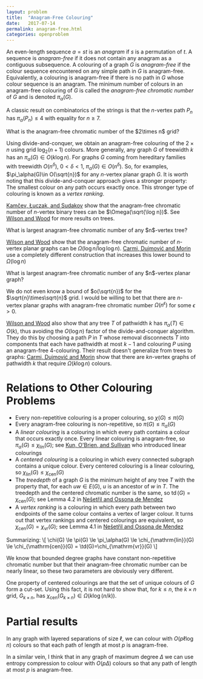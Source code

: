 ```yaml
---
layout: problem
title:  "Anagram-Free Colouring"
date:   2017-07-14
permalink: anagram-free.html
categories: openproblem
---
```

An even-length sequence $a=st$ is an *anagram* if $s$ is a permutation of $t$. A sequence is *anagram-free* if it does not contain any anagram as a contiguous subsequence.  A colouring of a graph $G$ is *anagram-free* if the colour sequence encountered on any simple path in $G$ is anagram-free.
Equivalently, a colouring is anagram-free if there is no path in $G$ whose colour sequence is an anagram.  The minimum number of colours in an anagram-free colouring of $G$ is called the *anagram-free chromatic number* of $G$ and is denoted $\pi_\alpha(G)$.

A classic result on combinatorics of the strings is that the $n$-vertex path $P_n$ has $\pi_\alpha(P_n)\le 4$ with equality for $n\ge 7$.

<div class="problem">
  What is the anagram-free chromatic number of the $2\times n$ grid?
</div>

Using divide-and-conquer, we obtain an anagram-free colouring of the $2\times n$ using grid $\log_2(n+1)$ colours. More generally, any graph $G$ of treewidth $k$ has an $\pi_\alpha(G)\in O(k\log n)$.  For graphs $G$ coming from hereditary families with treewidth $O(n^\delta)$, $0<\delta<1$, $\pi_\alpha(G)\in O(n^{\delta})$.  So, for examples, $\pi_\alpha(G)\in O(\sqrt{n})$ for any $n$-vertex planar graph $G$.  It is worth noting that this divide-and-conquer approach gives a stronger property: The smallest colour on any path occurs exactly once.  This stronger type of colouring is known as a *vertex ranking*.

[Kamčev, Łuczak, and Sudakov][kamčev-ea] show that the anagram-free chromatic number of $n$-vertex binary trees can be $\Omega(\sqrt{\log n})$. See [Wilson and Wood][wilson-wood] for more results on trees.

<div class="problem">
  What is largest anagram-free chromatic number of any $n$-vertex tree?
</div>

[Wilson and Wood][wilson-wood] show that the anagram-free chromatic number of $n$-vertex planar graphs can be $\Omega(\log n/\log\log n)$.  [Carmi, Dujmović and Morin][carmi-dujmovic-morin] use a completely different construction that increases this lower bound to $\Omega(\log n)$

<div class="problem">
  What is largest anagram-free chromatic number of any $n$-vertex planar graph?
</div>

We do not even know a bound of $o(\sqrt{n})$ for the $\sqrt{n}\times\sqrt{n}$ grid. I would be willing to bet that there are $n$-vertex planar graphs with anagram-free chromatic number $\Omega(n^\epsilon)$ for some $\epsilon >0$.

[Wilson and Wood][wilson-wood] also show that any tree $T$ of pathwidth $k$ has $\pi_\alpha(T)\in O(k)$, thus avoiding the $O(\log n)$ factor of the divide-and-conquer algorithm.  They do this by choosing a path $P$ in $T$ whose removal disconnects $T$ into components that each have pathwidth at most $k-1$ and colouring $P$ using an anagram-free 4-colouring.  Their result doesn't generalize from trees to graphs: [Carmi, Dujmović and Morin][carmi-dujmovic-morin] show that there are $kn$-vertex graphs of pathwidth $k$ that require $\Omega(k\log n)$ colours.

# Relations to Other Colouring Problems

- Every non-repetitive colouring is a proper colouring, so $\chi(G)\le \pi(G)$
- Every anagram-free colouring is non-repetitive, so $\pi(G)\le \pi_\alpha(G)$
- A *linear colouring* is a colouring in which every path contains a colour that occurs exactly once. Every linear colouring is anagram-free, so $\pi_\alpha(G)\le \chi_{\mathrm{lin}}(G)$; see [Kun, O'Brien, and Sullivan](https://arxiv.org/abs/1802.09665) who introduced linear colourings
- A *centered colouring* is a colouring in which every connected subgraph contains
  a unique colour. Every centered colouring is a linear colouring, so $\chi_{\mathrm{lin}}(G) \le \chi_{\mathrm{cen}}(G)$
- The *treedepth* of a graph $G$ is the minimum height of any tree $T$ with the property that, for each $uw\in E(G)$, $u$ is an ancestor of $w$ in $T$.  The treedepth and the centered chromatic number is the same, so $\DeclareMathOperator{\td}{td}\td(G) = \chi_{\mathrm{cen}}(G)$; see Lemma 4.2 in [Nešetřil and Ossona de Mendez](https://doi.org/10.1016/j.ejc.2005.01.010)
- A *vertex ranking* is a colouring in which every path between two endpoints of the same colour contains a vertex of larger colour.  It turns out that vertex rankings and centered colourings are equivalent, so $\chi_{\mathrm{cen}}(G) = \chi_{\mathrm{vr}}(G)$; see Lemma 4.1 in [Nešetřil and Ossona de Mendez](https://doi.org/10.1016/j.ejc.2005.01.010)

Summarizing:
\\[
  \chi(G) \le \pi(G) \le \pi_\alpha(G) \le \chi_{\mathrm{lin}}(G)
   \le \chi_{\mathrm{cen}}(G) = \td(G)=\chi_{\mathrm{vr}}(G)
\\]

We know that bounded degree graphs have constant non-repetitive chromatic number but that their anagram-free chromatic number can be nearly linear, so these two parameters are obviously very different.

One property of centered colourings are that the set of unique colours of $G$ form a cut-set.  Using this fact, it is not hard to show that, for $k\le n$, the $k\times n$ grid, $G_{k\times n}$, has $\chi_{\mathrm{cen}}(G_{k\times n}) \in\Omega(k\log(n/k))$. 

# Partial results

In any graph with layered separations of size $\ell$, we can colour with $O(p\ell\log n)$ colours so that each path of length at most $p$ is anagram-free.

In a similar vein, I think that in any graph of maximum degree $\Delta$ we can use entropy compression to colour with $O(p\Delta)$ colours so that any path of length at most $p$ is anagram-free.


[kamčev-ea]: https://arxiv.org/abs/1606.09062
[wilson-wood]: https://arxiv.org/abs/1607.01117
[carmi-dujmovic-morin]: https://arxiv.org/abs/1802.01646
